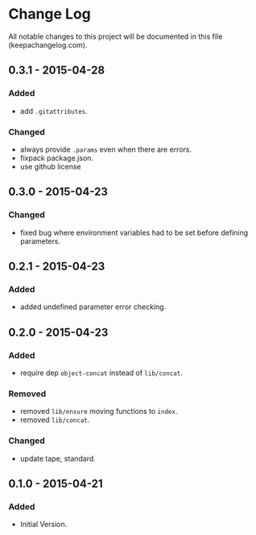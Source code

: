 # Change Log
All notable changes to this project will be documented in this file (keepachangelog.com).

## 0.3.1 - 2015-04-28
### Added
- add `.gitattributes`.

### Changed
- always provide `.params` even when there are errors.
- fixpack package.json.
- use github license

## 0.3.0 - 2015-04-23
### Changed
- fixed bug where environment variables had to be set before defining parameters.

## 0.2.1 - 2015-04-23
### Added
- added undefined parameter error checking.

## 0.2.0 - 2015-04-23
### Added
- require dep `object-concat` instead of `lib/concat`.

### Removed
- removed `lib/ensure` moving functions to `index`.
- removed `lib/concat`.

### Changed
- update tape, standard.

## 0.1.0 - 2015-04-21
### Added
- Initial Version.
